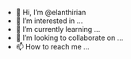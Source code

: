 - 👋 Hi, I’m @elanthirian
- 👀 I’m interested in ...
- 🌱 I’m currently learning ...
- 💞️ I’m looking to collaborate on ...
- 📫 How to reach me ...

<!---
elanthirian/elanthirian is a ✨ special ✨ repository because its `README.md` (this file) appears on your GitHub profile.
You can click the Preview link to take a look at your changes.
--->
